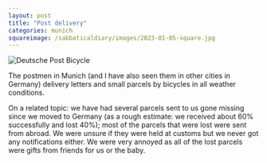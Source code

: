 ```yaml
---
layout: post
title: "Post delivery"
categories: munich
squareimage: /sabbaticaldiary/images/2023-01-05-square.jpg
---
```

<img src="/sabbaticaldiary/images/2023-01-05.jpg" alt="Deutsche Post Bicycle" class="center">

The postmen in Munich (and I have also seen them in other cities in Germany) delivery letters and small parcels by bicycles in all weather conditions.

On a related topic: we have had several parcels sent to us gone missing since we moved to Germany (as a rough estimate: we received about 60% successfully and lost 40%); most of the parcels that were lost were sent from abroad. We were unsure if they were held at customs but we never got any notifications either. We were very annoyed as all of the lost parcels were gifts from friends for us or the baby. 